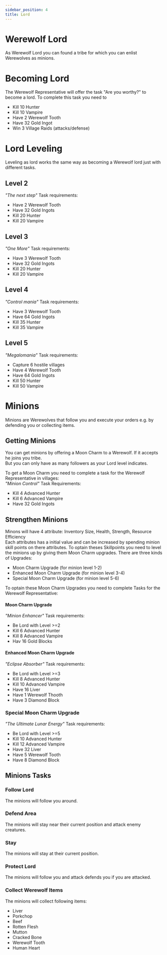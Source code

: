 ```yaml
---
sidebar_position: 4
title: Lord
---
```


# Werewolf Lord

As Werewolf Lord you can found a tribe for which you can enlist Werewolves as minions.

# Becoming Lord
The Werewolf Representative will offer the task "Are you worthy?" to become a lord. To complete this task you need to
- Kill 10 Hunter
- Kill 10 Vampire
- Have 2 Werewolf Tooth
- Have 32 Gold Ingot
- Win 3 Village Raids (attacks/defense)

# Lord Leveling
Leveling as lord works the same way as becoming a Werewolf lord just with different tasks.

## Level 2
_"The next step"_ Task requirements:
- Have 2 Werewolf Tooth
- Have 32 Gold Ingots
- Kill 20 Hunter
- Kill 20 Vampire

## Level 3
_"One More"_ Task requirements:
- Have 3 Werewolf Tooth
- Have 32 Gold Ingots
- Kill 20 Hunter
- Kill 20 Vampire

## Level 4
_"Control mania"_ Task requirements:
- Have 3 Werewolf Tooth
- Have 64 Gold Ingots
- Kill 35 Hunter
- Kill 35 Vampire

## Level 5
_"Megalomania"_ Task requirements:
- Capture 6 hostile villages
- Have 4 Werewolf Tooth
- Have 64 Gold Ingots
- Kill 50 Hunter
- Kill 50 Vampire

# Minions
Minions are Werewolves that follow you and execute your orders e.g. by defending you or collecting items.

## Getting Minions
You can get minions by offering a Moon Charm to a Werewolf. If it accepts he joins you tribe.  
But you can only have as many followers as your Lord level indicates.

To get a Moon Charm you need to complete a task for the Werewolf Representative in villages:  
_"Minion Control"_ Task Requirements:
- Kill 4 Advanced Hunter
- Kill 6 Advanced Vampire
- Have 32 Gold Ingots

## Strengthen Minions
Minons will have 4 attribute: Inventory Size, Health, Strength, Resource Efficiency  
Each attributes has a initial value and can be increased by spending minion skill points on there attributes. To optain theses Skillpoints you need to level the minions up by giving them Moon Charm upgrades.
There are three kinds of Upgrades:
- Moon Charm Upgrade (for minion level 1-2)
- Enhanced Moon Charm Upgrade (for minion level 3-4)
- Special Moon Charm Upgrade (for minion level 5-6)

To optain these Moon Charm Upgrades you need to complete Tasks for the Werewolf Representative:

#### Moon Charm Upgrade
_"Minion Enhancer"_ Task requirements:
- Be Lord with Level >=2
- Kill 6 Advanced Hunter
- Kill 8 Advanced Vampire
- Hav 16 Gold Blocks

#### Enhanced Moon Charm Upgrade
_"Eclipse Absorber"_ Task requirements:
- Be Lord with Level >=3
- Kill 8 Advanced Hunter
- Kill 10 Advanced Vampire
- Have 16 Liver
- Have 1 Werewolf Thooth
- Have 3 Diamond Block

### Special Moon Charm Upgrade
_"The Ultimate Lunar Energy"_ Task requirements:
- Be Lord with Level >=5
- Kill 10 Advanced Hunter
- Kill 12 Advanced Vampire
- Have 32 Liver
- Have 5 Werewolf Tooth
- Have 8 Diamond Block

## Minions Tasks
### Follow Lord
The minions will follow you around.
### Defend Area
The minions will stay near their current position and attack enemy creatures.
### Stay
The minions will stay at their current position.
### Protect Lord
The minions will follow you and attack defends you if you are attacked.
### Collect Werewolf Items
The minions will collect following items:
- Liver
- Porkchop
- Beef
- Rotten Flesh
- Mutton
- Cracked Bone
- Werewolf Tooth
- Human Heart
